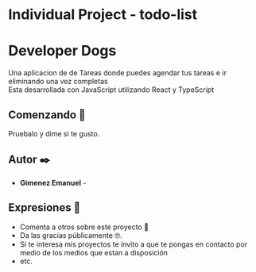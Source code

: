 



# Individual Project -  todo-list

# Developer Dogs


Una aplicacion de de Tareas donde puedes agendar tus tareas e ir eliminando una vez completas 
<br/>
Esta desarrollada con JavaScript utilizando React y TypeScript 
<br />


## Comenzando 🚀

Pruebalo y dime si te gusto.


## Autor ✒️

* **Gimenez Emanuel** - 




## Expresiones  🎁

* Comenta a otros sobre este proyecto 📢
* Da las gracias públicamente 🤓.
* Si te interesa mis proyectos te invito a que te pongas en contacto por medio de los medios  que estan a disposición 
* etc.


